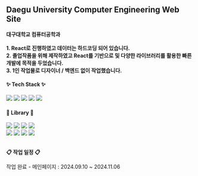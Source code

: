 <h2>Daegu University Computer Engineering Web Site</h3>

<p>
  <b>
    대구대학교 컴퓨터공학과
    <br/>
    <br/>1. React로 진행하였고 데이터는 하드코딩 되어 있습니다.
    <br/>2. 졸업작품을 위해 제작하였고 React를 기반으로 및 다양한 라이브러리를 활용한 빠른 개발에 목적을 두었습니다.
    <br/>3. 1인 작업물로 디자이너 / 백엔드 없이 작업했습니다.
  </b>
</p>


<h4>✨ Tech Stack ✨</h4>
<div>
  <img src="https://img.shields.io/badge/HTML-E34F26?style=for-the-badge&logo=HTML5&logoColor=white"/>
  <img src="https://img.shields.io/badge/CSS-1572B6?style=for-the-badge&logo=CSS3&logoColor=white"/>
  <img src="https://img.shields.io/badge/JavaScript-F7DF1E?style=for-the-badge&logo=javascript&logoColor=white"/>
  <img src="https://img.shields.io/badge/React-61DAFB?style=for-the-badge&logo=react&logoColor=white"/>
  <img src="https://img.shields.io/badge/VSCode-2C2C32.svg?style=for-the-badge&logo=visual-studio-code&logoColor=22ABF3" />
</div>
<h4>📕 Library 📕</h4>
<div>
  <img src="https://img.shields.io/badge/JQuery-0769AD?style=for-the-badge&logo=jquery&logoColor=white"/>
  <img src="https://img.shields.io/badge/Swiper-6332F6?style=for-the-badge&logo=swiper&logoColor=white"/>
  <img src="https://img.shields.io/badge/AOS-1572B6?style=for-the-badge&logo=aos&logoColor=white"/>
  <img src="https://img.shields.io/badge/Font Awesome-1572B6?style=for-the-badge&logo=font-awesome&logoColor=white"/>
</div>
<div>
  <img src="https://img.shields.io/badge/AOS-1572B6?style=for-the-badge&logo=aos&logoColor=white"/>
  <img src="https://img.shields.io/badge/React Fullpage-1572B6?style=for-the-badge&logo=React-fullpage&logoColor=white"/>
  <img src="https://img.shields.io/badge/TypeIt-1572B6?style=for-the-badge&logo=typeit&logoColor=white"/>
  <img src="https://img.shields.io/badge/Marterial UI-1572B6?style=for-the-badge&logo=marterialUI&logoColor=white"/>
</div>
<br/>

<p><b>📋 작업 일정 📋</b></p>
<p>작업 완료 - 메인페이지 : 2024.09.10 ~ 2024.11.06</p>
